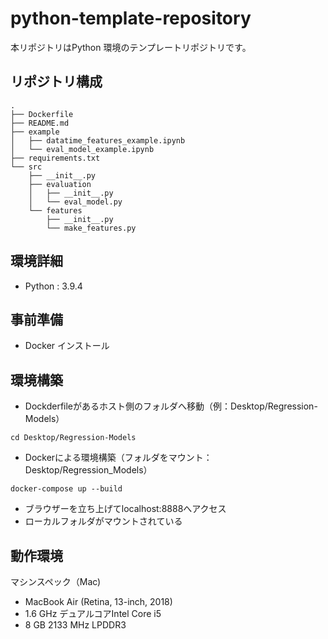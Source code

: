 # python-template-repository

本リポジトリはPython 環境のテンプレートリポジトリです。


## リポジトリ構成
```
.
├── Dockerfile
├── README.md
├── example
│   ├── datatime_features_example.ipynb
│   └── eval_model_example.ipynb
├── requirements.txt
└── src
    ├── __init__.py
    ├── evaluation
    │   ├── __init__.py
    │   └── eval_model.py
    └── features
        ├── __init__.py
        └── make_features.py
```

## 環境詳細

- Python : 3.9.4


## 事前準備

- Docker インストール


## 環境構築

* Dockderfileがあるホスト側のフォルダへ移動（例：Desktop/Regression-Models）
```
cd Desktop/Regression-Models
```

* Dockerによる環境構築（フォルダをマウント：Desktop/Regression_Models）
```
docker-compose up --build
```

* ブラウザーを立ち上げてlocalhost:8888へアクセス
* ローカルフォルダがマウントされている


## 動作環境
マシンスペック（Mac)
- MacBook Air (Retina, 13-inch, 2018)
- 1.6 GHz デュアルコアIntel Core i5
- 8 GB 2133 MHz LPDDR3
